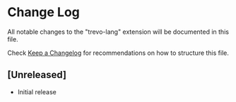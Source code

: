 # Change Log

All notable changes to the "trevo-lang" extension will be documented in this file.

Check [Keep a Changelog](http://keepachangelog.com/) for recommendations on how to structure this file.

## [Unreleased]

- Initial release